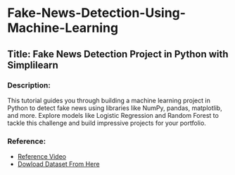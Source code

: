 # Fake-News-Detection-Using-Machine-Learning

## **Title:** Fake News Detection Project in Python with Simplilearn
### Description: 

This tutorial guides you through building a machine learning project in Python to detect fake news using libraries like NumPy, pandas, matplotlib, and more. Explore models like Logistic Regression and Random Forest to tackle this challenge and build impressive projects for your portfolio.

### Reference:
* [Reference Video](https://www.youtube.com/watch?v=U6ieiJAhXQ4)
* [Dowload Dataset From Here](https://drive.google.com/drive/folders/1ByadNwMrPyds53cA6SDCHLelTAvIdoF_)
